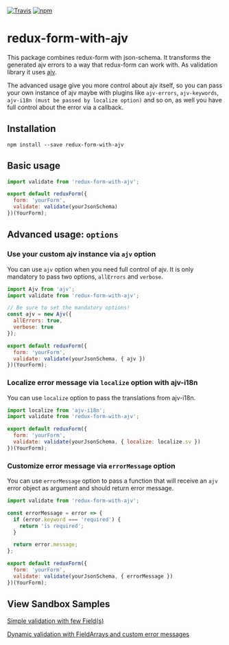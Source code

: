 [![Travis](https://img.shields.io/travis/gitjs/redux-form-with-ajv.svg?style=flat)](https://travis-ci.org/gitjs/redux-form-with-ajv)
[![npm](https://img.shields.io/npm/v/redux-form-with-ajv.svg?style=flat)](https://www.npmjs.com/package/redux-form-with-ajv)

# redux-form-with-ajv

This package combines redux-form with json-schema. It transforms the generated ajv errors to a way that redux-form can work with. As validation library it uses [ajv](https://github.com/epoberezkin/ajv).

The advanced usage give you more control about ajv itself, so you can pass your own instance of ajv maybe with plugins like `ajv-errors`, `ajv-keywords`, `ajv-i18n (must be passed by localize option)` and so on, as well you have full control about the error via a callback.

## Installation

`npm install --save redux-form-with-ajv`

## Basic usage

```javascript
import validate from 'redux-form-with-ajv';

export default reduxForm({
  form: 'yourForm',
  validate: validate(yourJsonSchema)
})(YourForm);
```

## Advanced usage: `options`

### Use your custom ajv instance via `ajv` option

You can use `ajv` option when you need full control of ajv. It is only mandatory to pass two options,
`allErrors` and `verbose`.

```javascript
import Ajv from 'ajv';
import validate from 'redux-form-with-ajv';

// Be sure to set the mandatory options!
const ajv = new Ajv({
  allErrors: true,
  verbose: true
});

export default reduxForm({
  form: 'yourForm',
  validate: validate(yourJsonSchema, { ajv })
})(YourForm);
```

### Localize error message via `localize` option with ajv-i18n

You can use `localize` option to pass the translations from ajv-i18n.

```javascript
import localize from 'ajv-i18n';
import validate from 'redux-form-with-ajv';

export default reduxForm({
  form: 'yourForm',
  validate: validate(yourJsonSchema, { localize: localize.sv })
})(YourForm);
```

### Customize error message via `errorMessage` option

You can use `errorMessage` option to pass a function that will receive an `ajv` error object as argument and should return error message.

```javascript
import validate from 'redux-form-with-ajv';

const errorMessage = error => {
  if (error.keyword === 'required') {
    return 'is required';
  }

  return error.message;
};

export default reduxForm({
  form: 'yourForm',
  validate: validate(yourJsonSchema, { errorMessage })
})(YourForm);
```

## View Sandbox Samples

[Simple validation with few Field(s)](https://codesandbox.io/s/9lwoy9v39p)

[Dynamic validation with FieldArrays and custom error messages]()
